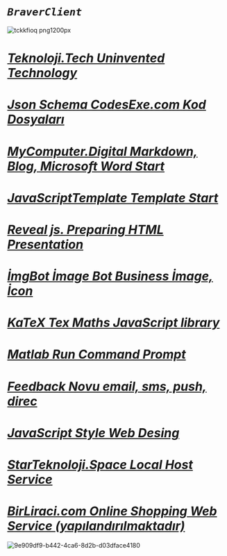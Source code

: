 #  ***`BraverClient`***
![tckkfioq png1200px](https://github.com/BraverClient/HelloWorld/assets/93947784/9d48f394-eb5b-45a5-867b-aedff0d0c490)
# ***[Teknoloji.Tech Uninvented Technology](https://teknoloji.tech)***
# ***[Json Schema CodesExe.com Kod Dosyaları](http://codesexe.com)***
# ***[MyComputer.Digital Markdown, Blog, Microsoft Word Start](https://mycomputer.digital/Fast-pages/)***
# ***[JavaScriptTemplate Template Start](https://braverclient.github.io/JavaScript/)***
# ***[Reveal js. Preparing HTML Presentation](https://braverclient.github.io/reveal.js/)***
# ***[İmgBot İmage Bot Business İmage, İcon](https://braverclient.github.io/imgBot/)***
# ***[KaTeX Tex Maths JavaScript library](https://braverclient.github.io/KaTeX/)***
# ***[Matlab Run Command Prompt](https://braverclient.github.io/run-command/)***
# ***[Feedback Novu  email, sms, push, direc](https://braverclient.github.io/novu/)***
# ***[JavaScript Style Web Desing](https://braverclient.github.io/standard-16.0.4/)***
# ***[StarTeknoloji.Space Local Host Service](https://tdljt22b-4000.euw.devtunnels.ms)***
# ***[BirLiraci.com Online Shopping Web Service (yapılandırılmaktadır)](https://birliraci.com)***
![9e909df9-b442-4ca6-8d2b-d03dface4180](https://github.com/BraverClient/HelloWorld/assets/93947784/9900458f-5473-461b-b827-de4f5c89bd8f)
